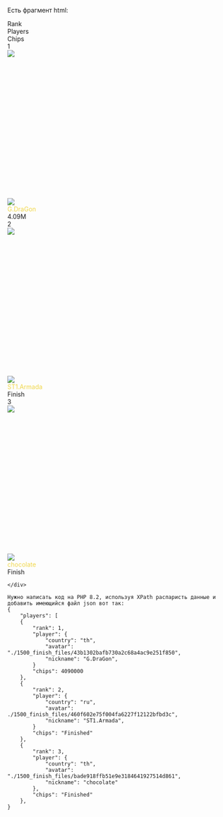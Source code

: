 Есть фрагмент html:
<div class="competition-player">
    <div class="player-comp-wrap" style="min-height: auto; opacity: 1;">
        <div class="row header">
            <div class="col competition-rank-col">Rank </div>
            <div class="col competition-name-col">Players</div>
            <div class="col competition-chips-col">Chips</div>
        </div>
        <div class="row data  leave ">
            <div class="col competition-rank-col">1</div>
            <div class="col competition-name-col">
                <div class="national-flag-icon tw-relative tw-grid tw-h-[24px] tw-items-center"
                    style="aspect-ratio: 3 / 2;">
                    <div class="tw-relative tw-h-full tw-w-full tw-leading-[1]" aria-haspopup="dialog"
                        aria-expanded="false" aria-controls="radix-:rc:" data-state="closed">
                        <div
                            style="position: absolute; height: 36px; width: 54px; top: -9px; left: -13.5px; z-index: 1;">
                        </div><img class="national-png-icon !tw-h-full !tw-w-full" data-src="th"
                            src="./1500_finish_files/th-oasspAOZ.png"
                            style="filter: drop-shadow(rgba(0, 0, 0, 0) 0px 0px 0px);">
                    </div>
                </div>
                <div class="mtt-avatar-wrap mtt-avatar-wrap--can-click"><img
                        class="mtt-avatar mtt-avatar-border-hall-0 mtt-avatar--hover-modal no-js-resize,m_fill,w_200,h_200"
                        src="./1500_finish_files/43b1302bafb730a2c68a4ac9e251f850"><noscript></noscript></div>
                <span style="color: rgb(240, 215, 75);">G.DraGon</span>
            </div>
            <div class="col competition-chips-col">4.09M</div>
        </div>
        <div class="row data  leave ">
            <div class="col competition-rank-col">2</div>
            <div class="col competition-name-col">
                <div class="national-flag-icon tw-relative tw-grid tw-h-[24px] tw-items-center"
                    style="aspect-ratio: 3 / 2;">
                    <div class="tw-relative tw-h-full tw-w-full tw-leading-[1]" aria-haspopup="dialog"
                        aria-expanded="false" aria-controls="radix-:rd:" data-state="closed">
                        <div
                            style="position: absolute; height: 36px; width: 54px; top: -9px; left: -13.5px; z-index: 1;">
                        </div><img class="national-png-icon !tw-h-full !tw-w-full" data-src="ru"
                            src="./1500_finish_files/ru-B2vrvMw0.png"
                            style="filter: drop-shadow(rgba(0, 0, 0, 0) 0px 0px 0px);">
                    </div>
                </div>
                <div class="mtt-avatar-wrap mtt-avatar-wrap--can-click"><img
                        class="mtt-avatar mtt-avatar-border-hall-0 mtt-avatar--hover-modal no-js-resize,m_fill,w_200,h_200"
                        src="./1500_finish_files/460f602e75f004fa6227f12122bfbd3c"><noscript></noscript></div>
                <span style="color: rgb(240, 215, 75);">ST1.Armada</span>
            </div>
            <div class="col competition-chips-col">Finish</div>
        </div>
        <div class="row data  leave ">
            <div class="col competition-rank-col">3</div>
            <div class="col competition-name-col">
              <div class="national-flag-icon tw-relative tw-grid tw-h-[24px] tw-items-center"
                style="aspect-ratio: 3 / 2;">
                <div class="tw-relative tw-h-full tw-w-full tw-leading-[1]" aria-haspopup="dialog"
                  aria-expanded="false" aria-controls="radix-:re:" data-state="closed">
                  <div
                    style="position: absolute; height: 36px; width: 54px; top: -9px; left: -13.5px; z-index: 1;">
                  </div><img class="national-png-icon !tw-h-full !tw-w-full" data-src="th"
                    src="./1500_finish_files/th-oasspAOZ.png"
                    style="filter: drop-shadow(rgba(0, 0, 0, 0) 0px 0px 0px);">
                </div>
              </div>
              <div class="mtt-avatar-wrap mtt-avatar-wrap--can-click"><img
                  class="mtt-avatar mtt-avatar-border-hall-0 mtt-avatar--hover-modal no-js-resize,m_fill,w_200,h_200"
                  src="./1500_finish_files/bade918ffb51e9e3184641927514d861"><noscript></noscript>
                <div class="mtt-avatar-vip mtt-avatar-vip1"></div>
              </div><span style="color: rgb(240, 215, 75);">chocolate</span>
            </div>
            <div class="col competition-chips-col">Finish</div>
          </div>

    </div>
</div>

    Нужно написать код на PHP 8.2, используя XPath распаристь данные и добавить имеющийся файл json вот так:
    {
        "players": [
        {
            "rank": 1,
            "player": {
                "country": "th",
                "avatar": "./1500_finish_files/43b1302bafb730a2c68a4ac9e251f850",
                "nickname": "G.DraGon",
            }
            "chips": 4090000
        },
        {
            "rank": 2,
            "player": {
                "country": "ru",
                "avatar": ./1500_finish_files/460f602e75f004fa6227f12122bfbd3c",
                "nickname": "ST1.Armada",
            }
            "chips": "Finished"
        },
        {
            "rank": 3,
            "player": {
                "country": "th",
                "avatar": "./1500_finish_files/bade918ffb51e9e3184641927514d861",
                "nickname": "chocolate"
            },
            "chips": "Finished"
        },
    }